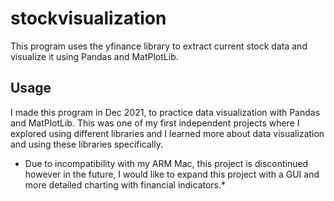 
# stockvisualization

This program uses the yfinance library to extract current stock data and visualize it using Pandas and MatPlotLib.


## Usage

I made this program in Dec 2021, to practice data visualization with Pandas and MatPlotLib. This was one of my first independent projects where I explored using different libraries and I learned more about data visualization and using these libraries specifically.

* Due to incompatibility with my ARM Mac, this project is discontinued however in the future, I would like to expand this project with a GUI and more detailed charting with financial indicators.*

